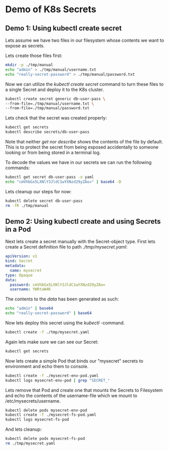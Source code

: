 # Demo of K8s Secrets

## Demo 1: Using kubectl create secret

Lets assume we have two files in our filesystem whose contents we want to expose
as secrets.

Lets create those files first:

```sh
mkdir -p ./tmp/manual
echo "admin" > ./tmp/manual/username.txt
echo "really-secret-password" > ./tmp/manual/password.txt
```

Now we can utilize the _kubectl create secret_ command to turn these files to a
single Secret and deploy it to the K8s cluster.

```sh
kubectl create secret generic db-user-pass \
--from-file=./tmp/manual/username.txt \
--from-file=./tmp/manual/password.txt
```

Lets check that the secret was created properly:

```sh
kubectl get secrets
kubectl describe secrets/db-user-pass
```

Note that neither _get_ nor _describe_ shows the contents of the file by default.
This is to protect the secret from being exposed accidentally
to someone looking or from being stored in a terminal log.

To decode the values we have in our secrets we can run the following commands:

```sh
kubectl get secret db-user-pass -o yaml
echo "cmVhbGx5LXNlY3JldC1wYXNzd29yZAo=" | base64 -D
```

Lets cleanup our steps for now:

```sh
kubectl delete secret db-user-pass
rm -fR ./tmp/manual
```

## Demo 2: Using kubectl create and using Secrets in a Pod

Next lets create a secret manually with the Secret-object type.
First lets create a Secret definition file to path _./tmp/mysecret.yaml_:

```yaml
apiVersion: v1
kind: Secret
metadata:
  name: mysecret
type: Opaque
data:
  password: cmVhbGx5LXNlY3JldC1wYXNzd29yZAo=
  username: YWRtaW4K
```

The contents to the _data_ has been generated as such:

```sh
echo "admin" | base64
echo "really-secret-password" | base64
```

Now lets deploy this secret using the _kubectl_ -command.

```sh
kubectl create -f ./tmp/mysecret.yaml
```

Again lets make sure we can see our Secret:

```sh
kubectl get secrets
```

Now lets create a simple Pod that binds our "mysecret" secrets to environment
and echo them to console.

```sh
kubectl create -f ./mysecret-env-pod.yaml
kubectl logs mysecret-env-pod | grep "SECRET_"
```

Lets remove that Pod and create one that mounts the Secrets to Filesystem
and echo the contents of the username-file which we mount to /etc/mysecrets/username.

```sh
kubectl delete pods mysecret-env-pod
kubectl create -f ./mysecret-fs-pod.yaml
kubectl logs mysecret-fs-pod
```

And lets cleanup:

```sh
kubectl delete pods mysecret-fs-pod
rm ./tmp/mysecret.yaml
```

